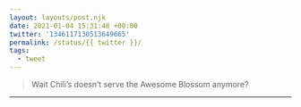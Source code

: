 ```yaml
---
layout: layouts/post.njk
date: 2021-01-04 15:31:48 +00:00
twitter: '1346117130513649665'
permalink: /status/{{ twitter }}/
tags: 
  - tweet
---
```


> Wait Chili’s doesn’t serve the Awesome Blossom anymore?

---
